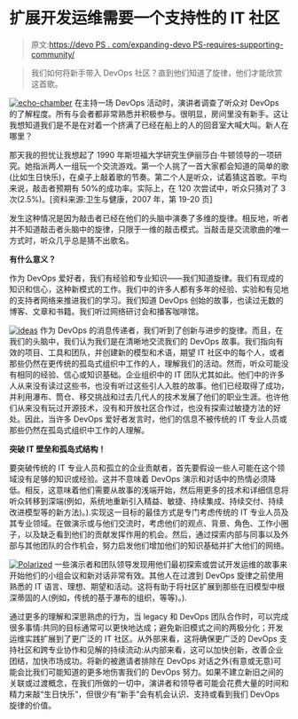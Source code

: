 # 扩展开发运维需要一个支持性的 IT 社区

> 原文:[https://devo PS . com/expanding-devo PS-requires-supporting-community/](https://devops.com/expanding-devops-requires-supportive-community/)

> 我们如何将新手带入 DevOps 社区？直到他们知道了旋律，他们才能欣赏这首歌。

[![echo-chamber](../Images/cf90bbf9ecaac34343316a8a323238fb.png)](https://devops.com/wp-content/uploads/2014/04/echo-chamber.jpg) 在主持一场 DevOps 活动时，演讲者调查了听众对 DevOps 的了解程度。所有与会者都非常熟悉并积极参与。很明显，房间里没有新手。这让我想知道我们是不是在对着一个挤满了已经在船上的人的回音室大喊大叫。新人在哪里？

那天我的担忧让我想起了 1990 年斯坦福大学研究生伊丽莎白·牛顿领导的一项研究。她指派两人一组玩一个交流游戏。第一个人挑了一首大家都会知道的简单的歌(比如生日快乐)，在桌子上敲着歌的节奏。第二个人是听众，试着猜这首歌。平均来说，敲击者预期有 50%的成功率。实际上，在 120 次尝试中，听众只猜对了 3 次(2.5%)。[资料来源:卫生与健康，2007 年，第 19-20 页]

发生这种情况是因为敲击者已经在他们的头脑中演奏了多维的旋律。相反地，听者并不知道敲击者头脑中的旋律，只限于一维的敲击模式。当敲击是交流歌曲的唯一方式时，听众几乎总是猜不出歌名。

**有什么意义？**

作为 DevOps 爱好者，我们有经验和专业知识——我们知道旋律。我们有现成的知识和信心，这种新模式的工作。我们中的许多人都有多年的经验、实验和有见地的支持者网络来推进我们的学习。我们知道 DevOps 创始的故事，也读过无数的博客、文章和书籍。我们听过网络研讨会和播客咖啡馆。

[![ideas](../Images/8471308272406460d8f710fccc68ce04.png)](https://devops.com/wp-content/uploads/2014/04/ideas.jpg) 作为 DevOps 的消息传递者，我们听到了创新与进步的旋律。而且，在我们的头脑中，我们认为我们是在清晰地交流我们的 DevOps 故事。我们指向有效的项目、工具和团队，并创建新的模型和术语，期望 IT 社区中的每个人，或者那些仍然在更传统的孤岛式组织中工作的人，理解我们的活动。然而，听众可能没有相同的经验、信心或知识基础。企业组织中的 IT 团队尤其如此。他们中的许多人从来没有读过这些书，也没有听过这些引人入胜的故事。他们已经取得了成功，并利用瀑布、筒仓、移交挑战和过去几代人的技术发展了他们的职业生涯。也许他们从来没有玩过开源技术，没有和开放社区合作过，也没有探索过敏捷方法的好处。因此，当许多 DevOps 爱好者发言时，他们的信息不被传统的 IT 专业人员或那些仍然在孤岛式组织中工作的人理解。

**突破 IT 壁垒和孤岛式结构！**

要突破传统的 IT 专业人员和孤立的企业贡献者，首先要假设一些人可能在这个领域没有足够的知识或经验。这并不意味着 DevOps 演示和对话中的热情必须降低。相反，这意味着他们需要从故事的浅端开始，然后用更多的技术和详细信息将听众转移到深端(例如，系统地重新引入精益、敏捷、持续集成、持续交付、持续改进模型等的新方法)。).实现这一目标的最佳方式是专门考虑传统的 IT 专业人员及其专业领域。在做演示或与他们交流时，考虑他们的观点、背景、角色、工作小圈子，以及缺乏看到他们的贡献发挥作用的机会。然后，通过探索内部与同事以及外部与其他团队的合作机会，努力启发他们增加他们的知识基础并扩大他们的网络。

[![Polarized](../Images/2f81378ac44e4e96f327c44143ab0969.png)](https://devops.com/wp-content/uploads/2014/04/Polarized.jpg) 一些演示者和团队领导发现用他们最初探索或尝试开发运维的故事来开始他们的小组会议和新对话非常有效。其他人在过渡到 DevOps 旋律之前使用熟悉的 IT 语言、理想、期望和活动。这将有助于将社区扩展到那些在旧模型中根深蒂固的人(例如，传统的基于瀑布的组织，等等)。).

通过更多的理解和深思熟虑的行为，当 legacy 和 DevOps 团队合作时，可以完成很多事情:共同的目标通常可以更快地达成；避免新旧模式之间的两极分化；开发运维实践扩展到了更广泛的 IT 社区。从外部来看，这将确保更广泛的 DevOps 支持社区和跨专业协作和见解的持续流动:从内部来看，这可以加快创新，改善企业团结，加快市场成功。将新的被邀请者排除在 DevOps 对话之外(有意或无意)可能会比我们可能知道的更多地伤害我们的 DevOps 努力。如果不建立新旧之间的关联或过渡概念，在我们所做的一切中，演讲者和领导者可能会花费大量的时间和精力来敲“生日快乐”，但很少有“新手”会有机会认识、支持或看到我们 DevOps 旋律的价值。